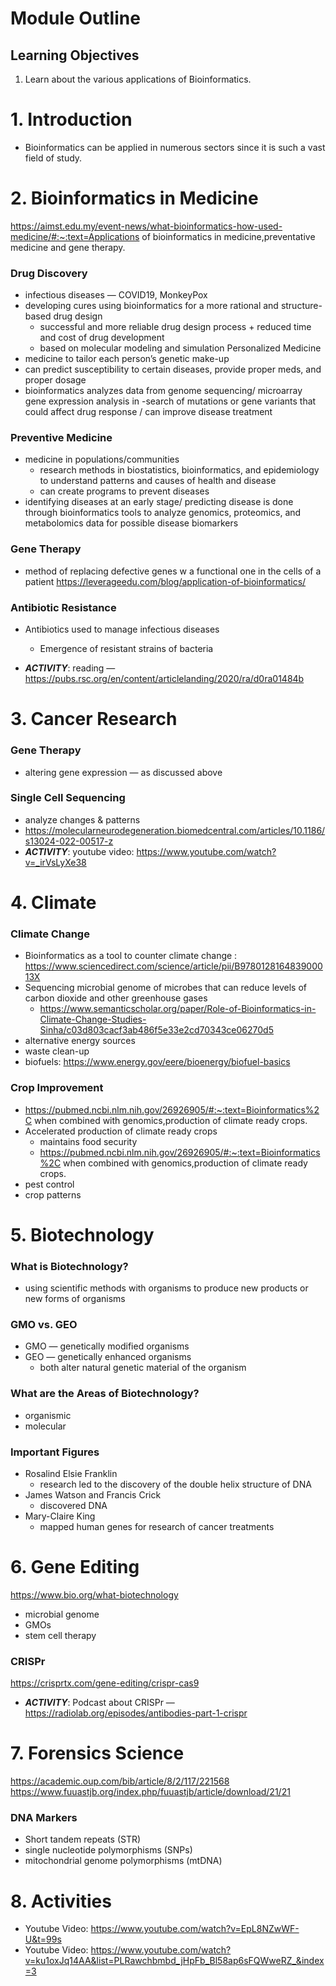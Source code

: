 # Module Outline
## Learning Objectives
1. Learn about the various applications of Bioinformatics.
# 1. Introduction
- Bioinformatics can be applied in numerous sectors since it is such a vast field of study.
# 2. Bioinformatics in Medicine
https://aimst.edu.my/event-news/what-bioinformatics-how-used-medicine/#:~:text=Applications of bioinformatics in medicine,preventative medicine and gene therapy.
### Drug Discovery
- infectious diseases — COVID19, MonkeyPox
- developing cures using bioinformatics for a more rational and structure-based drug design
    - successful and more reliable drug design process + reduced time and cost of drug development
    - based on molecular modeling and simulation
Personalized Medicine
- medicine to tailor each person’s genetic make-up
- can predict susceptibility to certain diseases, provide proper meds, and proper dosage
- bioinformatics analyzes data from genome sequencing/ microarray gene expression analysis in -search of mutations or gene variants that could affect drug response / can improve disease treatment

### Preventive Medicine
- medicine in populations/communities
    - research methods in biostatistics, bioinformatics, and epidemiology to understand patterns and causes of health and disease
    - can create programs to prevent diseases
- identifying diseases at an early stage/ predicting disease is done through bioinformatics tools to analyze genomics, proteomics, and metabolomics data for possible disease biomarkers

### Gene Therapy
- method of replacing defective genes w a functional one in the cells of a patient
https://leverageedu.com/blog/application-of-bioinformatics/
### Antibiotic Resistance
- Antibiotics used to manage infectious diseases


    - Emergence of resistant strains of bacteria
- ***ACTIVITY***: reading — https://pubs.rsc.org/en/content/articlelanding/2020/ra/d0ra01484b

# 3. Cancer Research
### Gene Therapy
- altering gene expression — as discussed above
### Single Cell Sequencing
- analyze changes & patterns
- https://molecularneurodegeneration.biomedcentral.com/articles/10.1186/s13024-022-00517-z
- ***ACTIVITY***: youtube video: https://www.youtube.com/watch?v=_irVsLyXe38

# 4. Climate
### Climate Change
- Bioinformatics as a tool to counter climate change : https://www.sciencedirect.com/science/article/pii/B978012816483900013X
- Sequencing microbial genome of microbes that can reduce levels of carbon dioxide and other greenhouse gases
    - https://www.semanticscholar.org/paper/Role-of-Bioinformatics-in-Climate-Change-Studies-Sinha/c03d803cacf3ab486f5e33e2cd70343ce06270d5
- alternative energy sources
- waste clean-up
- biofuels: https://www.energy.gov/eere/bioenergy/biofuel-basics

### Crop Improvement
- https://pubmed.ncbi.nlm.nih.gov/26926905/#:~:text=Bioinformatics%2C when combined with genomics,production of climate ready crops.
- Accelerated production of climate ready crops
   - maintains food security
   - https://pubmed.ncbi.nlm.nih.gov/26926905/#:~:text=Bioinformatics%2C when combined with genomics,production of climate ready crops.
- pest control
- crop patterns

# 5. Biotechnology
### What is Biotechnology?
- using scientific methods with organisms to produce new products or new forms of organisms
### GMO vs. GEO
- GMO — genetically modified organisms
- GEO — genetically enhanced organisms
    - both alter natural genetic material of the organism
### What are the Areas of Biotechnology?
- organismic
- molecular

### Important Figures
- Rosalind Elsie Franklin
    - research led to the discovery of the double helix structure of DNA
- James Watson and Francis Crick
    - discovered DNA
- Mary-Claire King
    - mapped human genes for research of cancer treatments

# 6. Gene Editing
https://www.bio.org/what-biotechnology
- microbial genome
- GMOs
- stem cell therapy
### CRISPr
https://crisprtx.com/gene-editing/crispr-cas9
- ***ACTIVITY***: Podcast about CRISPr — https://radiolab.org/episodes/antibodies-part-1-crispr

# 7. Forensics Science
https://academic.oup.com/bib/article/8/2/117/221568
https://www.fuuastjb.org/index.php/fuuastjb/article/download/21/21
### DNA Markers
- Short tandem repeats (STR)
- single nucleotide polymorphisms (SNPs)
- mitochondrial genome polymorphisms (mtDNA)

# 8. Activities
- Youtube Video: https://www.youtube.com/watch?v=EpL8NZwWF-U&t=99s
- Youtube Video: https://www.youtube.com/watch?v=ku1oxJq14AA&list=PLRawchbmbd_jHpFb_Bl58ap6sFQWweRZ_&index=3
